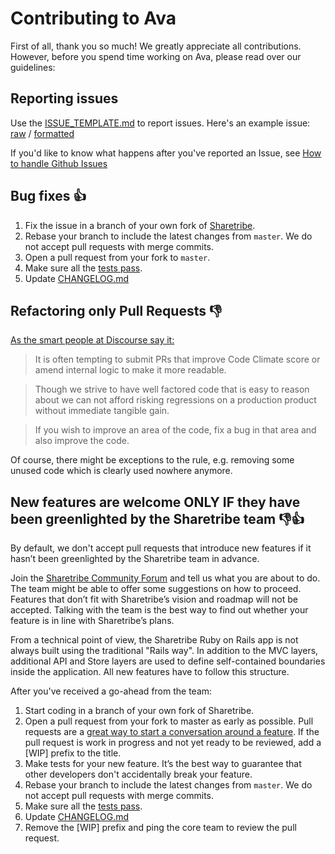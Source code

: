# Contributing to Ava

First of all, thank you so much! We greatly appreciate all contributions. However, before you spend time working on Ava, please read over our guidelines:

## Reporting issues

Use the [ISSUE_TEMPLATE.md](https://raw.githubusercontent.com/sharetribe/sharetribe/master/ISSUE_TEMPLATE.md) to report issues.  Here's an example issue: [raw](https://raw.githubusercontent.com/sharetribe/sharetribe/master/ISSUE_EXAMPLE.md) / [formatted](https://github.com/sharetribe/sharetribe/blob/master/ISSUE_EXAMPLE.md)

If you'd like to know what happens after you've reported an Issue, see [How to handle Github Issues](docs/how-to-handle-github-issues.md)

## Bug fixes 👍

1. Fix the issue in a branch of your own fork of [Sharetribe](https://github.com/sharetribe/sharetribe).
1. Rebase your branch to include the latest changes from `master`. We do not accept pull requests with merge commits.
1. Open a pull request from your fork to `master`.
1. Make sure all the [tests pass](https://github.com/sharetribe/sharetribe#running-tests).
1. Update [CHANGELOG.md](CHANGELOG.md)

## Refactoring only Pull Requests 👎

[As the smart people at Discourse say it:](https://meta.discourse.org/t/discourse-development-contribution-guidelines/3823)

> It is often tempting to submit PRs that improve Code Climate score or amend internal logic to make it more readable.

> Though we strive to have well factored code that is easy to reason about we can not afford risking regressions on a production product without immediate tangible gain.

> If you wish to improve an area of the code, fix a bug in that area and also improve the code.

Of course, there might be exceptions to the rule, e.g. removing some unused code which is clearly used nowhere anymore.

## New features are welcome ONLY IF they have been greenlighted by the Sharetribe team 👎👍

By default, we don't accept pull requests that introduce new features if it hasn’t been greenlighted by the Sharetribe team in advance.

Join the [Sharetribe Community Forum](https://www.sharetribe.com/community/) and tell us what you are about to do. The team might be able to offer some suggestions on how to proceed. Features that don’t fit with Sharetribe’s vision and roadmap will not be accepted. Talking with the team is the best way to find out whether your feature is in line with Sharetribe’s plans.

From a technical point of view, the Sharetribe Ruby on Rails app is not always built using the traditional "Rails way". In addition to the MVC layers, additional API and Store layers are used to define self-contained boundaries inside the application. All new features have to follow this structure.

After you've received a go-ahead from the team:

1. Start coding in a branch of your own fork of Sharetribe.
1. Open a pull request from your fork to master as early as possible. Pull requests are a [great way to start a conversation around a feature](https://github.com/blog/1124-how-we-use-pull-requests-to-build-github). If the pull request is work in progress and not yet ready to be reviewed, add a \[WIP\] prefix to the title.
1. Make tests for your new feature. It’s the best way to guarantee that other developers don't accidentally break your feature.
1. Rebase your branch to include the latest changes from `master`. We do not accept pull requests with merge commits.
1. Make sure all the [tests pass](https://github.com/sharetribe/sharetribe#running-tests).
1. Update [CHANGELOG.md](CHANGELOG.md)
1. Remove the \[WIP\] prefix and ping the core team to review the pull request.
